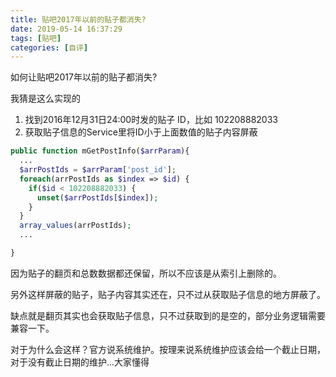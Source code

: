 ```yaml
---
title: 贴吧2017年以前的贴子都消失?
date: 2019-05-14 16:37:29
tags: [贴吧]
categories: [自评]
---
```


如何让贴吧2017年以前的贴子都消失?

我猜是这么实现的

1. 找到2016年12月31日24:00时发的贴子 ID，比如 102208882033
2. 获取贴子信息的Service里将ID小于上面数值的贴子内容屏蔽

```php
public function mGetPostInfo($arrParam){
  ...
  $arrPostIds = $arrParam['post_id'];
  foreach(arrPostIds as $index => $id) {
    if($id < 102208882033) {
      unset($arrPostIds[$index]);
    }
  }
  array_values(arrPostIds);
  ...

}

```

因为贴子的翻页和总数数据都还保留，所以不应该是从索引上删除的。

另外这样屏蔽的贴子，贴子内容其实还在，只不过从获取贴子信息的地方屏蔽了。

缺点就是翻页其实也会获取贴子信息，只不过获取到的是空的，部分业务逻辑需要兼容一下。

对于为什么会这样？官方说系统维护。按理来说系统维护应该会给一个截止日期，对于没有截止日期的维护...大家懂得